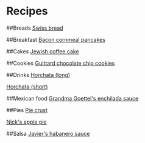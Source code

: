 Recipes
=======

##Breads
[Swiss bread](bread/swiss-bread.md)

##Breakfast
[Bacon cornmeal pancakes](breakfast/bacon-cornmeal-pancakes.md)

##Cakes
[Jewish coffee cake](cake/jewish-coffee-cake.md)

##Cookies
[Guittard chocolate chip cookies](cookies/guittard-chocolate-chip-cookies.md)
<!-- Add this: http://www.ou.org/life/food/recipes/guide-delicious-hamantaschen-norene-gilletz/#.USzV9TWx0Wk -->

##Drinks
[Horchata (long)](drinks/horchata-involved.md)

[Horchata (short)](drinks/horchata-simple.md)

##Mexican food
[Grandma Goettel's enchilada sauce](mexican/grandma-goettels-enchilada-sauce.md)

##Pies
[Pie crust](pie/pie-crust.md)

[Nick's apple pie](pie/nick-apple-pie.md)

##Salsa
[Javier's habanero sauce](salsa/javiers-habanero-sauce.md)
